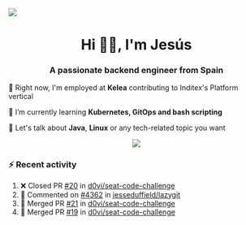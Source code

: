 [![](https://img.shields.io/badge/Jesús_Iglesias-0077B5?style=flat&logo=linkedin&logoColor=white)][linkedin]

<h1 align="center">Hi 👋🏻️, I'm Jesús</h1>
<h3 align="center">A passionate backend engineer from Spain</h3>

🔭 Right now, I'm employed at **Kelea** contributing to Inditex's Platform vertical

🌱 I’m currently learning **Kubernetes, GitOps and bash scripting**

💬 Let's talk about **Java**, **Linux** or any tech-related topic you want

<p align="center">
  <a href="https://skillicons.dev">
    <img src="https://skillicons.dev/icons?i=java,kotlin,spring,postgres,git,kubernetes,docker,kafka,aws,elasticsearch,linux" />
  </a>
</p>

### ⚡ Recent activity

<!--RECENT_ACTIVITY:start-->
1. ❌ Closed PR [#20](https://github.com/d0vi/seat-code-challenge/pull/20) in [d0vi/seat-code-challenge](https://github.com/d0vi/seat-code-challenge)<br>
2. 💬 Commented on [#4362](https://github.com/jesseduffield/lazygit/pull/4362#issuecomment-2798940397) in [jesseduffield/lazygit](https://github.com/jesseduffield/lazygit)<br>
3. 🎉 Merged PR [#21](https://github.com/d0vi/seat-code-challenge/pull/21) in [d0vi/seat-code-challenge](https://github.com/d0vi/seat-code-challenge)<br>
4. 🎉 Merged PR [#19](https://github.com/d0vi/seat-code-challenge/pull/19) in [d0vi/seat-code-challenge](https://github.com/d0vi/seat-code-challenge)<br>
<!--RECENT_ACTIVITY:end-->

[linkedin]: https://linkedin.com/in/jesusiglesiasiglesias
[gitlab]: https://gitlab.com/d0vi
